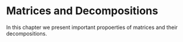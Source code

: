 # Matrices and Decompositions

In this chapter we present important propoerties of matrices and their decompositions.

```{tableofcontents}
```
